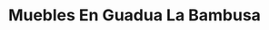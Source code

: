 ---
title: "Muebles En Guadua La Bambusa"
url: /pereira/muebles-en-guadua-la-bambusa/
shop: Kunst
---